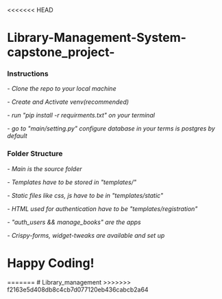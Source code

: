 <<<<<<< HEAD
# Library-Management-System-capstone_project-

<h3> Instructions  </h3>
<p>-<i> Clone the repo to your local machine</i></p>
<p>-<i> Create and Activate venv(recommended)</i></p>
<p>- <i>run "pip install -r requirments.txt" on your terminal</i> </p>
<p>- <i>go to "main/setting.py" configure database in your terms is postgres by default</i> </p>

<h3> Folder Structure  </h3>

<p><i>- Main is the source folder </i></p>
<p><i>- Templates have to be stored in "templates/" </i></p>
<p><i>- Static files like css, js have to be in "templates/static"</i></p>
<p><i>- HTML used for authentication have to be "templates/registration"</i></p>
<p><i>- "auth_users && manage_books" are the apps</i></p>
<p><i>- Crispy-forms, widget-tweaks are available and set up</i></p>

<h1>Happy Coding!</h1>
=======
# Library_management
>>>>>>> f2163e5d408db8c4cb7d077120eb436cabcb2a64
